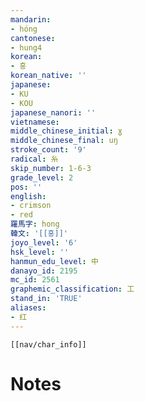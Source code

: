 ```yaml
---
mandarin:
- hóng
cantonese:
- hung4
korean:
- 홍
korean_native: ''
japanese:
- KU
- KOU
japanese_nanori: ''
vietnamese:
middle_chinese_initial: ɣ
middle_chinese_final: uŋ
stroke_count: '9'
radical: 糸
skip_number: 1-6-3
grade_level: 2
pos: ''
english:
- crimson
- red
羅馬字: hong
韓文: '[[홍]]'
joyo_level: '6'
hsk_level: ''
hanmun_edu_level: 中
danayo_id: 2195
mc_id: 2561
graphemic_classification: 工
stand_in: 'TRUE'
aliases:
- 红
---
```

```meta-bind-embed
[[nav/char_info]]
```

# Notes

